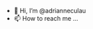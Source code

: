 - 👋 Hi, I’m @adrianneculau
- 📫 How to reach me ...

<!---
adrianneculau/adrianneculau is a ✨ special ✨ repository because its `README.md` (this file) appears on your GitHub profile.
You can click the Preview link to take a look at your changes.
--->
